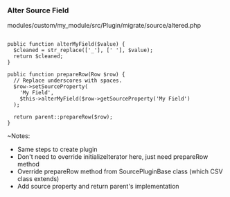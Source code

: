 ### Alter Source Field

modules/custom/my_module/src/Plugin/migrate/source/altered.php

<pre><code data-trim data-noescape>
public function alterMyField($value) {
  $cleaned = str_replace(['_'], [' '], $value);
  return $cleaned;
}

public function prepareRow(Row $row) {
  // Replace underscores with spaces.
  $row->setSourceProperty(
    'My Field',
    $this->alterMyField($row->getSourceProperty('My Field')
  );

  return parent::prepareRow($row);
}
</code></pre>

~Notes:

* Same steps to create plugin
* Don't need to override initializeIterator here, just need prepareRow method
* Override prepareRow method from SourcePluginBase class (which CSV class extends)
* Add source property and return parent's implementation
